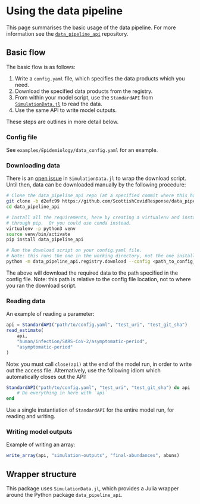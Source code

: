 # Using the data pipeline

This page summarises the basic usage of the data pipeline.
For more information see the [`data_pipeline_api`](https://github.com/ScottishCovidResponse/data_pipeline_api)
repository.

## Basic flow

The basic flow is as follows:

1. Write a `config.yaml` file, which specifies the data products which you need.
2. Download the specified data products from the registry.
3. From within your model script, use the `StandardAPI` from [`SimulationData.jl`](https://github.com/ScottishCovidResponse/SimulationData.jl) to read the data.
4. Use the same API to write model outputs.

These steps are outlines in more detail below.

### Config file

See `examples/Epidemiology/data_config.yaml` for an example.

### Downloading data

There is an [open issue](https://github.com/ScottishCovidResponse/SimulationData.jl/issues/13) in
`SimulationData.jl` to wrap the download script. Until then, data can be downloaded manually by the
following procedure:

```bash
# Clone the data_pipeline_api repo (at a specified commit where this has been tested)
git clone -b d2efc99 https://github.com/ScottishCovidResponse/data_pipeline_api.git
cd data_pipeline_api

# Install all the requirements, here by creating a virtualenv and installing the package
# through pip.  Or you could use conda instead.
virtualenv -p python3 venv
source venv/bin/activate
pip install data_pipeline_api

# Run the download script on your config.yaml file.
# Note: this runs the one in the working directory, not the one installed through pip.
python -m data_pipeline_api.registry.download --config <path_to_config_file>
```

The above will download the required data to the path specified in the config file.
Note: this path is relative to the config file location, not to where you ran the download script.

### Reading data

An example of reading a parameter:

```julia
api = StandardAPI("path/to/config.yaml", "test_uri", "test_git_sha")
read_estimate(
    api,
    "human/infection/SARS-CoV-2/asymptomatic-period",
    "asymptomatic-period"
)
```

Note: you must call `close(api)` at the end of the model run, in order to write out the access file.
Alternatively, use the following idiom which automatically closes out the API:

```julia
StandardAPI("path/to/config.yaml", "test_uri", "test_git_sha") do api
    # Do everything in here with `api`
end
```

Use a single instantiation of `StandardAPI` for the entire model run, for reading and writing.

### Writing model outputs

Example of writing an array:

```julia
write_array(api, "simulation-outputs", "final-abundances", abuns)
```

## Wrapper structure

This package uses `SimulationData.jl`, which provides a Julia wrapper around the Python package
`data_pipeline_api`.
